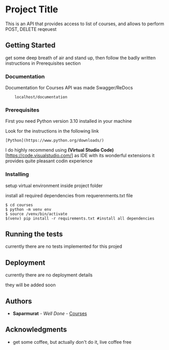 # Project Title

This is an API that provides access to list of courses, and allows to perform POST, DELETE reqeuest

## Getting Started

get some deep breath of air and stand up, then follow the badly written instructions in Prerequisites section


### Documentation

Documentation for Courses API was made Swagger/ReDocs

```
    localhost/documentation
```

### Prerequisites

First you need Python version 3.10 installed in your machine

Look for the instructions in the following link

```
[Python](https://www.python.org/downloads/)
```

I do highly recommend using **(Virtual Studio Code)**[https://code.visualstudio.com/] as IDE with its wonderful extensions it provides quite pleasant codin experience

### Installing

setup virtual environment inside project folder

install all required dependencies from requerenments.txt file

```
$ cd courses
$ python -m venv env
$ source /venv/bin/activate
$(venv) pip install -r requirements.txt #install all dependencies
```

## Running the tests

currently there are no tests implemented for this projed

## Deployment

currently there are no deployment details

they will be added soon

## Authors

* **Saparmurat** - *Well Done* - [Courses](https://github.com/Saparmurat09/courses)

## Acknowledgments

* get some coffee, but actually don't do it, live coffee free

